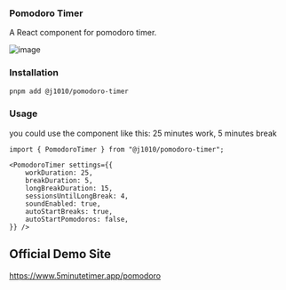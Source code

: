 ### Pomodoro Timer

A React component for pomodoro timer.

![image](https://github.com/user-attachments/assets/98e3eb1d-4ebe-436b-890a-ca8cfcdc140c)

### Installation

```bash
pnpm add @j1010/pomodoro-timer
```

### Usage
you could use the component like this:
25 minutes work, 5 minutes break

```tsx
import { PomodoroTimer } from "@j1010/pomodoro-timer";

<PomodoroTimer settings={{
    workDuration: 25,
    breakDuration: 5,
    longBreakDuration: 15,
    sessionsUntilLongBreak: 4,
    soundEnabled: true,
    autoStartBreaks: true,
    autoStartPomodoros: false,
}} />
```

## Official Demo Site
https://www.5minutetimer.app/pomodoro
